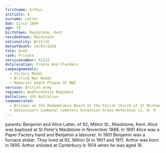 ```yaml
---
firstname: Arthur
initials: A
surname: Latter
dob: Circa 1899
age: 19
birthtown: Maidstone, Kent
residedtown: Maidstone
nationality: British
dateofdeath: 14/07/1918
fate: Died
rank: Private
servicenumber: 51223
dutylocation: France And Flanders
campaignmedals:
  - Victory Medal
  - British War Medal
  - Memorial Death Plaque Of WWI
service: British Army
regiment: Bedfordshire Regiment
battalion: 4th Battalion 
commemorated:
  - Britain on the Remembrance Board at the Parish Church of St Michael & All Angels, Maidstone
  - Gézaincourt Communal Cemetery Extension Grave Reference 11. N. 9
---
```

parents: Benjamin and Alice Latter, of 92, Milton St., Maidstone, Kent. Alice was baptised at St Peter’s Maidstone in November 1888. In 1891 Alice was a Paper Factory hand and Benjamin a labourer.  In 1901 Benjamin was a furnace stoker.  They lived at 92, Milton St in 1901 and 1911. Arthur was born in 1895.  Arthur enlisted at Canterbury in 1914 when he was aged 19.


